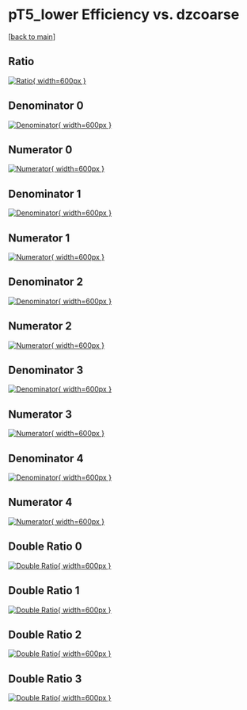 # pT5_lower Efficiency vs. dzcoarse

[[back to main](./)]



## Ratio

[![Ratio](../mtv/var/pT5_lower_base_211_1_eff_dzcoarse.png){ width=600px }](../mtv/var/pT5_lower_base_211_1_eff_dzcoarse.pdf)

## Denominator 0

[![Denominator](../mtv/den/pT5_lower_base_211_1_eff_dzcoarse_den0.png){ width=600px }](../mtv/den/pT5_lower_base_211_1_eff_dzcoarse_den0.pdf)

## Numerator 0

[![Numerator](../mtv/num/pT5_lower_base_211_1_eff_dzcoarse_num0.png){ width=600px }](../mtv/num/pT5_lower_base_211_1_eff_dzcoarse_num0.pdf)

## Denominator 1

[![Denominator](../mtv/den/pT5_lower_base_211_1_eff_dzcoarse_den1.png){ width=600px }](../mtv/den/pT5_lower_base_211_1_eff_dzcoarse_den1.pdf)

## Numerator 1

[![Numerator](../mtv/num/pT5_lower_base_211_1_eff_dzcoarse_num1.png){ width=600px }](../mtv/num/pT5_lower_base_211_1_eff_dzcoarse_num1.pdf)

## Denominator 2

[![Denominator](../mtv/den/pT5_lower_base_211_1_eff_dzcoarse_den2.png){ width=600px }](../mtv/den/pT5_lower_base_211_1_eff_dzcoarse_den2.pdf)

## Numerator 2

[![Numerator](../mtv/num/pT5_lower_base_211_1_eff_dzcoarse_num2.png){ width=600px }](../mtv/num/pT5_lower_base_211_1_eff_dzcoarse_num2.pdf)

## Denominator 3

[![Denominator](../mtv/den/pT5_lower_base_211_1_eff_dzcoarse_den3.png){ width=600px }](../mtv/den/pT5_lower_base_211_1_eff_dzcoarse_den3.pdf)

## Numerator 3

[![Numerator](../mtv/num/pT5_lower_base_211_1_eff_dzcoarse_num3.png){ width=600px }](../mtv/num/pT5_lower_base_211_1_eff_dzcoarse_num3.pdf)

## Denominator 4

[![Denominator](../mtv/den/pT5_lower_base_211_1_eff_dzcoarse_den4.png){ width=600px }](../mtv/den/pT5_lower_base_211_1_eff_dzcoarse_den4.pdf)

## Numerator 4

[![Numerator](../mtv/num/pT5_lower_base_211_1_eff_dzcoarse_num4.png){ width=600px }](../mtv/num/pT5_lower_base_211_1_eff_dzcoarse_num4.pdf)

## Double Ratio 0

[![Double Ratio](../mtv/ratio/pT5_lower_base_211_1_eff_dzcoarse_ratio0.png){ width=600px }](../mtv/ratio/pT5_lower_base_211_1_eff_dzcoarse_ratio0.pdf)

## Double Ratio 1

[![Double Ratio](../mtv/ratio/pT5_lower_base_211_1_eff_dzcoarse_ratio1.png){ width=600px }](../mtv/ratio/pT5_lower_base_211_1_eff_dzcoarse_ratio1.pdf)

## Double Ratio 2

[![Double Ratio](../mtv/ratio/pT5_lower_base_211_1_eff_dzcoarse_ratio2.png){ width=600px }](../mtv/ratio/pT5_lower_base_211_1_eff_dzcoarse_ratio2.pdf)

## Double Ratio 3

[![Double Ratio](../mtv/ratio/pT5_lower_base_211_1_eff_dzcoarse_ratio3.png){ width=600px }](../mtv/ratio/pT5_lower_base_211_1_eff_dzcoarse_ratio3.pdf)


